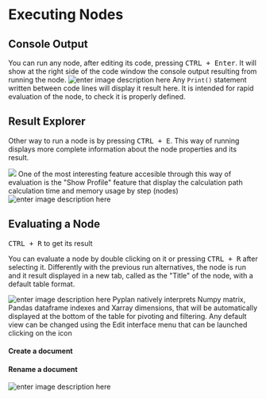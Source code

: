 
# Executing Nodes
## Console Output
You can run any node, after editing its code, pressing <kbd>CTRL + Enter</kbd>.
It will show at the right side of the code window the console output resulting from running the node.
![enter image description here](http://img.pyplan.org/Node-execution-code-tab.png)
Any `Print()` statement written between code lines will display it result here.
It is intended for rapid evaluation of the node, to check it is properly defined.

## Result Explorer
Other way to run a node is by pressing <kbd>CTRL + E</kbd>.
This way of running displays more complete information about the node properties and its result.

![](http://img.pyplan.org/Node-execution-profile.png)
One of the most interesting feature accesible through this way of evaluation is the "Show Profile" feature that display the calculation path calculation time and memory usage by step (nodes)
![enter image description here](http://img.pyplan.org/Node-execution-console+.png)

## Evaluating a Node
<kbd>CTRL + R</kbd> to get its result

You can evaluate a node by double clicking on it or pressing <kbd>CTRL + R</kbd> after selecting it.
Differently with the previous run alternatives, the node is run and it result displayed in a new tab, called as the "Title" of the node, with a default table format.

![enter image description here](http://img.pyplan.org/Node-execution-default.png)
Pyplan natively interprets Numpy matrix, Pandas dataframe indexes and Xarray dimensions, that will be automatically displayed at the bottom of the table for pivoting and filtering.
Any default view can be changed using the Edit interface menu that can be launched clicking on the icon 
####  <i class="icon-file"></i> Create a document
<i class="fa-pencil-square-o"></i>
#### <i class="icon-pencil"></i> Rename a document

![enter image description here](http://img.pyplan.org/Node-execution-edit-interface.png)
<!--stackedit_data:
eyJoaXN0b3J5IjpbNDc3MzU2ODUyLDEyNjkxMTU4NjgsLTQ3Mj
IxODI1MCwtMzc5OTE2MDgwLC0xODU1MzI5OTc5LDE0MzU1Mjcy
ODAsMTA4MTA3OTc0NSw1MDU5NTIyNDEsOTYwMTA4NiwxMTkwMz
IyMTA0LC01NDIwNTcwNDJdfQ==
-->